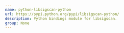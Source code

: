 ```yaml
---
name: python-libsigscan-python
url: https://pypi.python.org/pypi/libsigscan-python/
description: Python bindings module for libsigscan.
group: None
---
```

